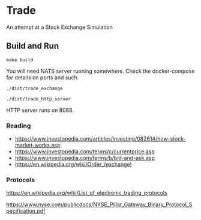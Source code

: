 # Trade

An attempt at a Stock Exchange Simulation

## Build and Run

`make build`

You will need NATS server running somewhere. Check the docker-compose for details on ports and such.

`./dist/trade_exchange`

`./dist/trade_http_server`

HTTP server runs on 8088.

### Reading

- https://www.investopedia.com/articles/investing/082614/how-stock-market-works.asp
- https://www.investopedia.com/terms/c/currentprice.asp
- https://www.investopedia.com/terms/b/bid-and-ask.asp
- https://en.wikipedia.org/wiki/Order_(exchange)

### Protocols

https://en.wikipedia.org/wiki/List_of_electronic_trading_protocols

https://www.nyse.com/publicdocs/NYSE_Pillar_Gateway_Binary_Protocol_Specification.pdf
